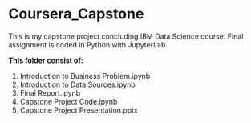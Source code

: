 # Coursera_Capstone

This is my capstone project concluding IBM Data Science course.
Final assignment is coded in Python with JupyterLab.

__This folder consist of:__
01. Introduction to Business Problem.ipynb
02. Introduction to Data Sources.ipynb
03. Final Report.ipynb
04. Capstone Project Code.ipynb
05. Capstone Project Presentation.pptx
